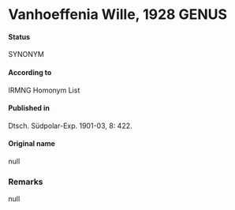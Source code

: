 Vanhoeffenia Wille, 1928 GENUS
=======

#### Status
SYNONYM

#### According to
IRMNG Homonym List

#### Published in
Dtsch. Südpolar-Exp. 1901-03, 8: 422.

#### Original name
null

### Remarks
null